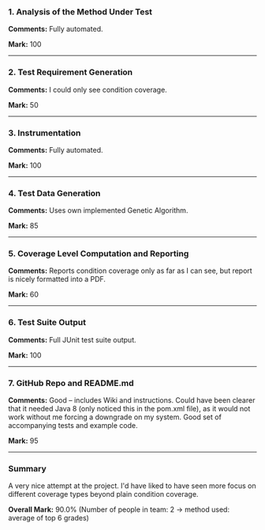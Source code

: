 ### 1. Analysis of the Method Under Test

__Comments:__ Fully automated. 

__Mark:__ 100

---

### 2. Test Requirement Generation

__Comments:__ I could only see condition coverage. 

__Mark:__ 50

---

### 3. Instrumentation

__Comments:__ Fully automated.  

__Mark:__ 100

---

### 4. Test Data Generation

__Comments:__ Uses own implemented Genetic Algorithm. 

__Mark:__ 85

---

### 5. Coverage Level Computation and Reporting

__Comments:__ Reports condition coverage only as far as I can see, but report is nicely formatted into a PDF.

__Mark:__ 60

---

### 6. Test Suite Output

__Comments:__ Full JUnit test suite output.

__Mark:__ 100

---

### 7. GitHub Repo and README.md

__Comments:__ Good – includes Wiki and instructions. Could have been clearer that it needed Java 8 (only noticed this in the pom.xml file), as it would not work without me forcing a downgrade on my system. Good set of accompanying tests and example code. 

__Mark:__ 95

---

### Summary

A very nice attempt at the project. I'd have liked to have seen more focus on different coverage types beyond plain condition coverage. 

__Overall Mark:__ 90.0% (Number of people in team: 2 -> method used: average of top 6 grades)